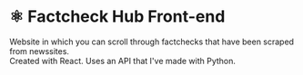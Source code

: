 # ⚛ Factcheck Hub Front-end

Website in which you can scroll through factchecks that have been scraped from newssites. <br>Created with React. Uses an API that I've made with Python.


